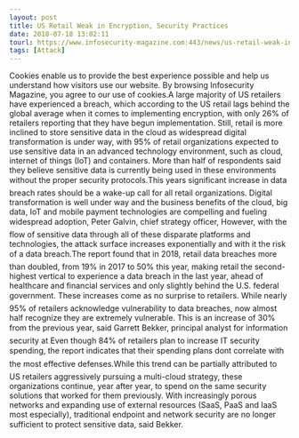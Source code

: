 ```yaml
---
layout: post
title: US Retail Weak in Encryption, Security Practices
date: 2018-07-18 13:02:11
tourl: https://www.infosecurity-magazine.com:443/news/us-retail-weak-in-encryption/
tags: [Attack]
---
```

Cookies enable us to provide the best experience possible and help us understand how visitors use our website. By browsing Infosecurity Magazine, you agree to our use of cookies.A large majority of US retailers have experienced a breach, which according to the US retail lags behind the global average when it comes to implementing encryption, with only 26% of retailers reporting that they have begun implementation. Still, retail is more inclined to store sensitive data in the cloud as widespread digital transformation is under way, with 95% of retail organizations expected to use sensitive data in an advanced technology environment, such as cloud, internet of things (IoT) and containers. More than half of respondents said they believe sensitive data is currently being used in these environments without the proper security protocols.This years significant increase in data breach rates should be a wake-up call for all retail organizations. Digital transformation is well under way and the business benefits of the cloud, big data, IoT and mobile payment technologies are compelling and fueling widespread adoption, Peter Galvin, chief strategy officer, However, with the flow of sensitive data through all of these disparate platforms and technologies, the attack surface increases exponentially and with it the risk of a data breach.The report found that in 2018, retail data breaches more than doubled, from 19% in 2017 to 50% this year, making retail the second-highest vertical to experience a data breach in the last year, ahead of healthcare and financial services and only slightly behind the U.S. federal government. These increases come as no surprise to retailers. While nearly 95% of retailers acknowledge vulnerability to data breaches, now almost half recognize they are extremely vulnerable. This is an increase of 30% from the previous year, said Garrett Bekker, principal analyst for information security at Even though 84% of retailers plan to increase IT security spending, the report indicates that their spending plans dont correlate with the most effective defenses.While this trend can be partially attributed to US retailers aggressively pursuing a multi-cloud strategy, these organizations continue, year after year, to spend on the same security solutions that worked for them previously. With increasingly porous networks and expanding use of external resources (SaaS, PaaS and IaaS most especially), traditional endpoint and network security are no longer sufficient to protect sensitive data, said Bekker.